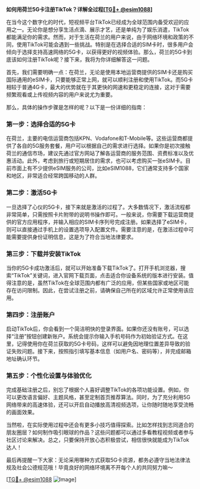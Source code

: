 **如何用荷兰5G卡注册TikTok？详解全过程[[TG💪+ @esim1088](https://t.me/s/esim1088)]**

在当今这个数字化的时代，短视频平台TikTok已经成为全球范围内备受欢迎的应用之一。无论你是想分享生活点滴、展示才艺，还是单纯为了娱乐消遣，TikTok都能满足你的需求。然而，对于生活在荷兰的用户来说，由于网络环境和政策的不同，使用TikTok可能会遇到一些挑战。特别是在选择合适的SIM卡时，很多用户会倾向于选择支持高速网络的5G卡，以获得更好的视频体验。那么，荷兰的5G卡到底该如何注册TikTok呢？接下来，我将为你详细解答这一问题。

首先，我们需要明确一点：在荷兰，无论是使用本地运营商提供的SIM卡还是购买国际通用的eSIM卡，只要能够正常上网，就可以顺利注册和使用TikTok。而5G卡相较于普通4G卡，最大的优势就在于其更快的网速和更稳定的连接，这对于需要频繁观看或上传视频内容的用户来说尤为重要。

那么，具体的操作步骤是怎样的呢？以下是一份详细的指南：

### 第一步：选择合适的5G卡

在荷兰，主要的电信运营商包括KPN、Vodafone和T-Mobile等。这些运营商都提供了各自的5G服务套餐，用户可以根据自己的需求进行选择。如果你是初次接触荷兰的通信市场，建议先通过官方网站了解各运营商的服务范围、资费标准以及优惠活动。此外，考虑到旅行或短期居住的需求，也可以考虑购买一张eSIM卡。目前市面上有不少提供eSIM服务的公司，比如eSIM1088，它们通常支持多个国家和地区，非常适合经常跨国移动的人群。

### 第二步：激活5G卡

一旦选择了心仪的5G卡，接下来就是激活的过程了。大多数情况下，激活流程都非常简单，只需按照卡片附带的说明书操作即可。一般来说，你需要下载运营商提供的官方应用程序，并输入相应的SIM卡序列号完成注册。如果选择了eSIM卡，则可以直接通过手机上的设置选项导入配置文件。需要注意的是，在激活过程中可能需要提供身份证明信息，这是为了符合当地法律要求。

### 第三步：下载并安装TikTok

当你的5G卡成功激活后，就可以开始准备下载TikTok了。打开手机浏览器，搜索“TikTok”关键词，进入官网下载页面，点击适合你设备系统的版本进行安装。值得注意的是，虽然TikTok在全球范围内都有广泛的应用，但某些国家或地区可能存在访问限制。因此，在尝试注册之前，请确保自己所在的区域允许正常使用该应用。

### 第四步：注册账户

启动TikTok后，你会看到一个简洁明快的登录界面。如果你还没有账号，可以选择“注册”按钮创建新账户。系统会提示你输入手机号码作为初始验证方式。在这里，记得使用你在荷兰获取的5G卡号码，这样可以避免因地理位置差异导致的验证失败问题。接下来，按照指引填写基本信息（如用户名、密码等），并完成邮箱地址确认环节。

### 第五步：个性化设置与体验优化

完成基础注册之后，别忘了根据个人喜好调整TikTok的各项功能设置。例如，你可以更改语言偏好、主题风格，甚至定制首页推荐算法。同时，为了充分利用5G网络带来的高速体验，还可以开启自动播放高清视频选项，让你随时随地享受流畅的画面效果。

当然啦，在实际使用过程中还会有更多小技巧值得探索。比如怎样找到志同道合的朋友圈层？如何制作吸引眼球的作品？这些问题都可以通过多看教程视频或者参与社区讨论来解决。总之，只要保持开放心态积极尝试，相信很快就能成为TikTok达人！

最后再提醒一下大家：无论采用哪种方式获取5G卡资源，都务必遵守当地法律法规及社会公德规范哦！毕竟良好的网络环境离不开每个人的共同努力嘛～

[[TG💪+ @esim1088](https://t.me/s/esim1088) ![Image](https://i.postimg.cc/4NQfJmqS/Snipaste-2025-05-13-00-14-12.png)]